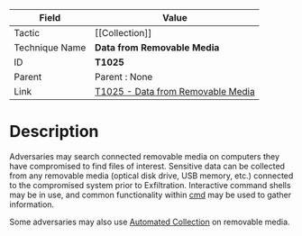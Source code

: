 
|Field|Value|
|---|---|
|Tactic|[[Collection]]|
|Technique Name|**Data from Removable Media**|
|ID|**T1025**|
|Parent|Parent : None|
|Link|[T1025 - Data from Removable Media](https://attack.mitre.org/techniques/T1025)|

# Description

Adversaries may search connected removable media on computers they have compromised to find files of interest. Sensitive data can be collected from any removable media (optical disk drive, USB memory, etc.) connected to the compromised system prior to Exfiltration. Interactive command shells may be in use, and common functionality within [cmd](https://attack.mitre.org/software/S0106) may be used to gather information. 

Some adversaries may also use [Automated Collection](https://attack.mitre.org/techniques/T1119) on removable media.